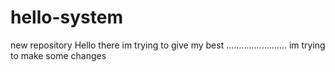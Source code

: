 # hello-system
new repository
Hello there
im trying to give my best
........................
im trying to make some changes
